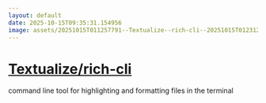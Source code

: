 ```yaml
---
layout: default
date: 2025-10-15T09:35:31.154956
image: assets/20251015T011257791--Textualize--rich-cli--20251015T012312391--cropped.png
---
```


# [Textualize/rich-cli](https://github.com/Textualize/rich-cli)

command line tool for highlighting and formatting files in the terminal
